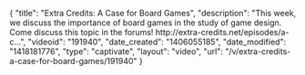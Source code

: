 {
    "title": "Extra Credits: A Case for Board Games",
    "description": "This week, we discuss the importance of board games in the study of game design. Come discuss this topic in the forums! http:\/\/extra-credits.net\/episodes\/a-c...",
    "videoid": "191940",
    "date_created": "1406055185",
    "date_modified": "1418181776",
    "type": "captivate",
    "layout": "video",
    "url": "\/v\/extra-credits-a-case-for-board-games\/191940"
}